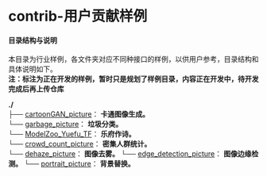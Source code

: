 # contrib-用户贡献样例

#### 目录结构与说明

本目录为行业样例，各文件夹对应不同种接口的样例，以供用户参考，目录结构和具体说明如下。  
 **注：标注为正在开发的样例，暂时只是规划了样例目录，内容正在开发中，待开发完成后再上传仓库** 

**./**   
├── [cartoonGAN_picture](./cartoonGAN_picture)： **卡通图像生成。**    
└── [garbage_picture](./garbage_picture)： **垃圾分类。**   
└── [ModelZoo_Yuefu_TF](./ModelZoo_Yuefu_TF)： **乐府作诗。**   
└── [crowd_count_picture](./crowd_count_picture)： **密集人群统计。**   
└── [dehaze_picture](./dehaze_picture)： **图像去雾。** 
└── [edge_detection_picture](./edge_detection_picture)： **图像边缘检测。** 
└── [portrait_picture](./portrait_picture)： **背景替换。** 

  